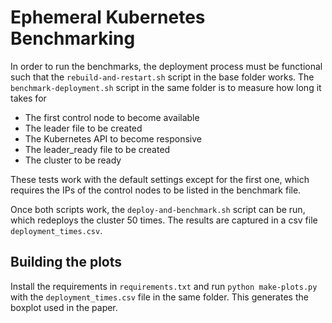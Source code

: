 # Ephemeral Kubernetes Benchmarking

In order to run the benchmarks, the deployment process must be functional such that the
`rebuild-and-restart.sh` script in the base folder works.
The `benchmark-deployment.sh` script in the same folder is to measure how long it takes for
- The first control node to become available
- The leader file to be created
- The Kubernetes API to become responsive
- The leader_ready file to be created
- The cluster to be ready

These tests work with the default settings except for the first one, which requires the IPs of the control nodes to be listed in the benchmark file.

Once both scripts work, the `deploy-and-benchmark.sh` script can be run, which redeploys the cluster 50 times.
The results are captured in a csv file `deployment_times.csv`.

## Building the plots

Install the requirements in `requirements.txt` and run `python make-plots.py` with the `deployment_times.csv` file in the same folder.
This generates the boxplot used in the paper.
